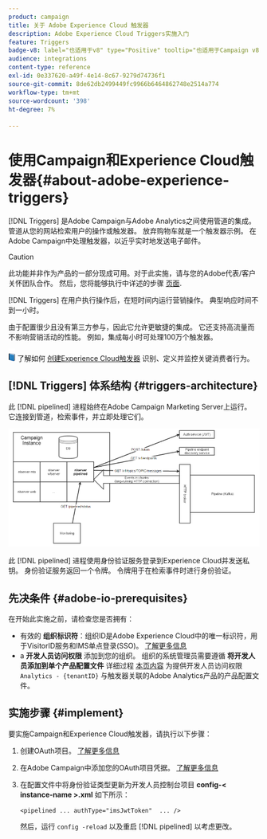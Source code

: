 ```yaml
---
product: campaign
title: 关于 Adobe Experience Cloud 触发器
description: Adobe Experience Cloud Triggers实施入门
feature: Triggers
badge-v8: label="也适用于v8" type="Positive" tooltip="也适用于Campaign v8"
audience: integrations
content-type: reference
exl-id: 0e337620-a49f-4e14-8c67-9279d74736f1
source-git-commit: 8de62db2499449fc9966b6464862748e2514a774
workflow-type: tm+mt
source-wordcount: '398'
ht-degree: 7%

---
```


# 使用Campaign和Experience Cloud触发器{#about-adobe-experience-triggers}

[!DNL Triggers] 是Adobe Campaign与Adobe Analytics之间使用管道的集成。 管道从您的网站检索用户的操作或触发器。 放弃购物车就是一个触发器示例。 在Adobe Campaign中处理触发器，以近乎实时地发送电子邮件。

>[!CAUTION]
>
>此功能并非作为产品的一部分现成可用。对于此实施，请与您的Adobe代表/客户关怀团队合作。 然后，您将能够执行中详述的步骤 [页面](../../integrations/using/configuring-pipeline.md#prerequisites).

[!DNL Triggers] 在用户执行操作后，在短时间内运行营销操作。 典型响应时间不到一小时。

由于配置很少且没有第三方参与，因此它允许更敏捷的集成。
它还支持高流量而不影响营销活动的性能。 例如，集成每小时可处理100万个触发器。

![](assets/do-not-localize/book.png) 了解如何 [创建Experience Cloud触发器](https://experienceleague.adobe.com/docs/experience-cloud/triggers/create.html) 识别、定义并监控关键消费者行为。

## [!DNL Triggers] 体系结构 {#triggers-architecture}

此 [!DNL pipelined] 进程始终在Adobe Campaign Marketing Server上运行。 它连接到管道，检索事件，并立即处理它们。

![](assets/triggers_2.png)

此 [!DNL pipelined] 进程使用身份验证服务登录到Experience Cloud并发送私钥。 身份验证服务返回一个令牌。 令牌用于在检索事件时进行身份验证。

## 先决条件 {#adobe-io-prerequisites}

在开始此实施之前，请检查您是否拥有：

* 有效的 **组织标识符**：组织ID是Adobe Experience Cloud中的唯一标识符，用于VisitorID服务和IMS单点登录(SSO)。 [了解更多信息](https://experienceleague.adobe.com/docs/core-services/interface/administration/organizations.html?lang=zh-Hans)
* a **开发人员访问权限** 添加到您的组织。 组织的系统管理员需要遵循 **将开发人员添加到单个产品配置文件** 详细过程 [本页内容](https://helpx.adobe.com/enterprise/using/manage-developers.html) 为提供开发人员访问权限 `Analytics - {tenantID}` 与触发器关联的Adobe Analytics产品的产品配置文件。

## 实施步骤 {#implement}

要实施Campaign和Experience Cloud触发器，请执行以下步骤：

1. 创建OAuth项目。 [了解更多信息](oauth-technical-account.md#oauth-service)

1. 在Adobe Campaign中添加您的OAuth项目凭据。 [了解更多信息](oauth-technical-account.md#add-credentials)

1. 在配置文件中将身份验证类型更新为开发人员控制台项目 **config-&lt; instance-name >.xml** 如下所示：

   ```
   <pipelined ... authType="imsJwtToken"  ... />
   ```

   然后，运行 `config -reload` 以及重启 [!DNL pipelined] 以考虑更改。

